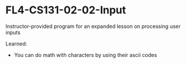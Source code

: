 # FL4-CS131-02-02-Input
Instructor-provided program for an expanded lesson on processing user inputs

Learned:
- You can do math with characters by using their ascii codes
